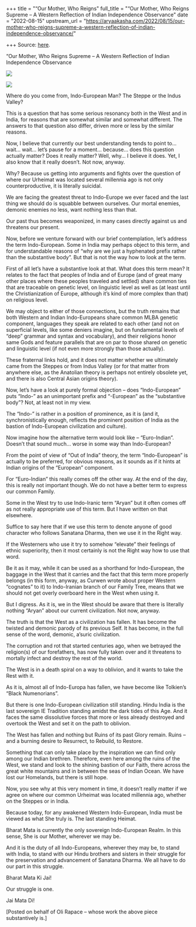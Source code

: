 +++
title = "“Our Mother, Who Reigns"
full_title = "“Our Mother, Who Reigns Supreme – A Western Reflection of Indian Independence Observance"
date = "2022-08-15"
upstream_url = "https://aryaakasha.com/2022/08/15/our-mother-who-reigns-supreme-a-western-reflection-of-indian-independence-observance/"

+++
Source: [here](https://aryaakasha.com/2022/08/15/our-mother-who-reigns-supreme-a-western-reflection-of-indian-independence-observance/).

“Our Mother, Who Reigns Supreme – A Western Reflection of Indian Independence Observance

![](https://aryaakasha.files.wordpress.com/2022/08/299163272_836337990688579_4053827931730719900_n.jpg)

![](https://aryaakasha.files.wordpress.com/2022/08/fuente_de_cibeles_-_01.jpg)

Where do you come from, Indo-European Man? The Steppe or the Indus Valley?

This is a question that has some serious resonancy both in the West and in India, for reasons that are somewhat similar and somewhat different. The answers to that question also differ, driven more or less by the similar reasons.

Now, I believe that currently our best understanding tends to point to… wait… wait… let’s pause for a moment… because… does this question actually matter? Does it really matter? Well, why… I believe it does. Yet, I also know that it really doesn’t. Not now, anyway.

Why? Because us getting into arguments and fights over the question of where our Urheimat was located several millennia ago is not only counterproductive, it is literally suicidal.

We are facing the greatest threat to Indo-Europe we ever faced and the last thing we should do is squabble between ourselves. Our mortal enemies, demonic enemies no less, want nothing less than that.

Our past thus becomes weaponized, in many cases directly against us and threatens our present.

Now, before we venture forward with our brief contemplation, let’s address the term Indo-European. Some in India may perhaps object to this term, and for understandable reasons of “why are we just a hyphenated prefix rather than the substantive body”. But that is not the way how to look at the term.

First of all let’s have a substantive look at that. What does this term mean? It relates to the fact that peoples of India and of Europe (and of great many other places where these peoples traveled and settled) share common ties that are traceable on genetic level, on linguistic level as well as (at least until the Christianization of Europe, although it’s kind of more complex than that) on religious level.

We may object to either of those connections, but the truth remains that both Western and Indian Indo-Europeans share common MLBA genetic component, languages they speak are related to each other (and not on superficial levels, like some deniers imagine, but on fundamental levels of “deep” grammar and syntax and vocabulary), and their religions honor same Gods and feature parallels that are on par to those shared on genetic and linguistic level (if not even more strongly than those actually).

These fraternal links hold, and it does not matter whether we ultimately came from the Steppes or from Indus Valley (or for that matter from anywhere else, as the Anatolian theory is perhaps not entirely obsolete yet, and there is also Central Asian origins theory).

Now, let’s have a look at purely formal objection – does “Indo-European” puts “Indo-” as an unimportant prefix and “-European” as the “substantive body”? Not, at least not in my view.

The “Indo-” is rather in a position of prominence, as it is (and it, synchronistically enough, reflects the prominent position of India as the bastion of Indo-European civilization and culture).

Now imagine how the alternative term would look like – “Euro-Indian”. Doesn’t that sound much… worse in some way than Indo-European?

From the point of view of “Out of India” theory, the term “Indo-European” is actually to be preferred, for obvious reasons, as it sounds as if it hints at Indian origins of the “European” component.

For “Euro-Indian” this really comes off the other way. At the end of the day, this is really not important though. We do not have a better term to express our common Family.

Some in the West try to use Indo-Iranic term “Aryan” but it often comes off as not really appropriate use of this term. But I have written on that elsewhere.

Suffice to say here that if we use this term to denote anyone of good character who follows Sanatana Dharma, then we use it in the Right way.

If the Westerners who use it try to somehow “elevate” their feelings of ethnic superiority, then it most certainly is not the Right way how to use that word.

Be it as it may, while it can be used as a shorthand for Indo-European, the baggage in the West that it carries and the fact that this term more properly belongs (in this form, anyway, as Curwen wrote about proper Western “cognates” to it) to Indo-Iranian branch of our Family Tree, means that we should not get overly overboard here in the West when using it.

But I digress. As it is, we in the West should be aware that there is literally nothing “Aryan” about our current civilization. Not now, anyway.

The truth is that the West as a civilization has fallen. It has become the twisted and demonic parody of its previous Self. It has become, in the full sense of the word, demonic, a’suric civilization.

The corruption and rot that started centuries ago, when we betrayed the religion(s) of our forefathers, has now fully taken over and it threatens to mortally infect and destroy the rest of the world.

The West is in a death spiral on a way to oblivion, and it wants to take the Rest with it.

As it is, almost all of Indo-Europa has fallen, we have become like Tolkien’s “Black Numenorians”.

But there is one Indo-European civilization still standing. Hindu India is the last sovereign IE Tradition standing amidst the dark tides of this Age. And it faces the same dissolutive forces that more or less already destroyed and overtook the West and set it on the path to oblivion.

The West has fallen and nothing but Ruins of its past Glory remain. Ruins – and a burning desire to Resurrect, to Rebuild, to Restore.

Something that can only take place by the inspiration we can find only among our Indian brethren. Therefore, even here among the ruins of the West, we stand and look to the shining bastion of our Faith, there across the great white mountains and in between the seas of Indian Ocean. We have lost our Homelands, but there is still hope.

Now, you see why at this very moment in time, it doesn’t really matter if we agree on where our common Urheimat was located millennia ago, whether on the Steppes or in India.

Because today, for any awakened Western Indo-European, India must be viewed as what She truly is. The last standing Heimat.

Bharat Mata is currently the only sovereign Indo-European Realm. In this sense, She is our Mother, wherever we may be.

And it is the duty of all Indo-Europeans, wherever they may be, to stand with India, to stand with our Hindu brothers and sisters in their struggle for the preservation and advancement of Sanatana Dharma. We all have to do our part in this struggle.

Bharat Mata Ki Jai!

Our struggle is one.

Jai Mata Di!

\[Posted on behalf of Oli Rapace – whose work the above piece substantively is.\]
